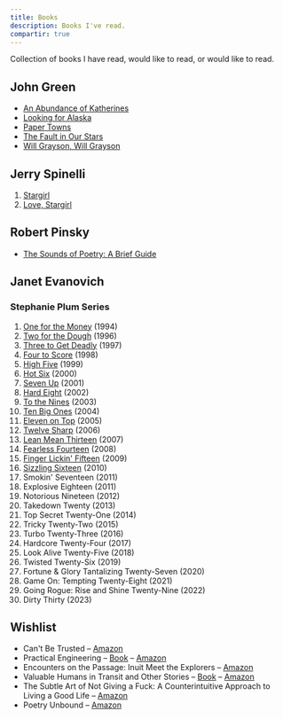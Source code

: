 ```yaml
---
title: Books
description: Books I've read.
compartir: true
---
```


Collection of books I have read, would like to read, or would like to read.

## John Green

- [An Abundance of Katherines](https://www.librarything.com/work/2569212)
- [Looking for Alaska](https://www.librarything.com/work/30329846)
- [Paper Towns](https://www.librarything.com/work/5105584)
- [The Fault in Our Stars](https://www.librarything.com/work/11456497)
- [Will Grayson, Will Grayson](https://www.librarything.com/work/8463786)

## Jerry Spinelli

1. [Stargirl](<https://en.wikipedia.org/wiki/Stargirl_(novel)>)
2. [Love, Stargirl](https://en.wikipedia.org/wiki/Love,_Stargirl)

## Robert Pinsky

- [The Sounds of Poetry: A Brief Guide](https://www.librarything.com/work/121193)

## Janet Evanovich

### Stephanie Plum Series

1. [One for the Money](<https://en.wikipedia.org/wiki/One_for_the_Money_(novel)> "One for the Money (novel)") (1994)
2. [Two for the Dough](https://en.wikipedia.org/wiki/Two_for_the_Dough "Two for the Dough") (1996)
3. [Three to Get Deadly](https://en.wikipedia.org/wiki/Three_to_Get_Deadly "Three to Get Deadly") (1997)
4. [Four to Score](<https://en.wikipedia.org/wiki/Four_to_Score_(novel)> "Four to Score (novel)") (1998)
5. [High Five](<https://en.wikipedia.org/wiki/High_Five_(novel)>) (1999)
6. [Hot Six](https://en.wikipedia.org/wiki/Hot_Six "Hot Six") (2000)
7. [Seven Up](<https://en.wikipedia.org/wiki/Seven_Up_(novel)> "Seven Up (novel)") (2001)
8. [Hard Eight](<https://en.wikipedia.org/wiki/Hard_Eight_(novel)> "Hard Eight (novel)") (2002)
9. [To the Nines](<https://en.wikipedia.org/wiki/To_the_Nines_(novel)> "To the Nines (novel)") (2003)
10. [Ten Big Ones](<https://en.wikipedia.org/wiki/Ten_Big_Ones_(novel)> "Ten Big Ones (novel)") (2004)
11. [Eleven on Top](<https://en.wikipedia.org/wiki/Eleven_on_Top_(novel)> "Eleven on Top (novel)") (2005)
12. [Twelve Sharp](<https://en.wikipedia.org/wiki/Twelve_Sharp_(novel)> "Twelve Sharp (novel)") (2006)
13. [Lean Mean Thirteen](https://en.wikipedia.org/wiki/Lean_Mean_Thirteen "Lean Mean Thirteen") (2007)
14. [Fearless Fourteen](https://en.wikipedia.org/wiki/Fearless_Fourteen "Fearless Fourteen") (2008)
15. [Finger Lickin' Fifteen](https://en.wikipedia.org/wiki/Finger_Lickin%27_Fifteen "Finger Lickin' Fifteen") (2009)
16. [Sizzling Sixteen](https://en.wikipedia.org/wiki/Sizzling_Sixteen "Sizzling Sixteen") (2010)
17. Smokin' Seventeen (2011)
18. Explosive Eighteen (2011)
19. Notorious Nineteen (2012)
20. Takedown Twenty (2013)
21. Top Secret Twenty-One (2014)
22. Tricky Twenty-Two (2015)
23. Turbo Twenty-Three (2016)
24. Hardcore Twenty-Four (2017)
25. Look Alive Twenty-Five (2018)
26. Twisted Twenty-Six (2019)
27. Fortune & Glory Tantalizing Twenty-Seven (2020)
28. Game On: Tempting Twenty-Eight (2021)
29. Going Rogue: Rise and Shine Twenty-Nine (2022)
30. Dirty Thirty (2023)

## Wishlist

- Can't Be Trusted – [Amazon](https://www.amazon.com/Cant-Be-Trusted-Bart-Johnson/dp/B08P8F1HJN)
- Practical Engineering – [Book](https://practical.engineering/book) – [Amazon](https://www.amazon.com/dp/171850232X/)
- Encounters on the Passage: Inuit Meet the Explorers – [Amazon](https://www.amazon.com/Encounters-Passage-Inuit-Meet-Explorers/dp/1442611030)
- Valuable Humans in Transit and Other Stories – [Book](https://qntm.org/vhitaos) – [Amazon](https://www.amazon.com/dp/B0BLGBZPJX)
- The Subtle Art of Not Giving a Fuck: A Counterintuitive Approach to Living a Good Life – [Amazon](https://www.amazon.com/Subtle-Art-Not-Giving-Counterintuitive/dp/0062457713)
- Poetry Unbound – [Amazon](https://www.amazon.com/Poetry-Unbound-Poems-Open-World/dp/1324074809/)
